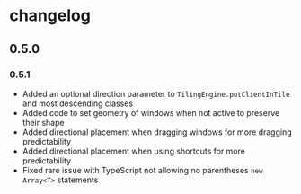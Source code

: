 # changelog

## 0.5.0

### 0.5.1
* Added an optional direction parameter to `TilingEngine.putClientInTile` and most descending classes
* Added code to set geometry of windows when not active to preserve their shape
* Added directional placement when dragging windows for more dragging predictability
* Added directional placement when using shortcuts for more predictability
* Fixed rare issue with TypeScript not allowing no parentheses `new Array<T>` statements
